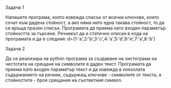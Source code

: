 Задача 1

Напишете програма, която извежда списък от всички ключове, които сочат към дадена стойност, а ако няма нито една такава стойност, то да се връща празен списък. Програмата да приема като входен параметър стойността за търсене. Речникът да е статично описан в кода на програмата и да е следния: d={1:'a',2:'b',3:'c',4:'a',5:'d',6:'e',7:'a',8:'b'}

Задача 2

Да се реализира на python програма за създаване на хистограма на честотата на срещане на символите в даден текст. Програмата да приема като входен параметър текст и да извежда в конзолата съдържанието на речник, съдържащ ключове - символите от текста, а стойностите  - броя срещания на съответния символ.
